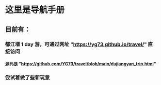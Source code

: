 # 这里是导航手册
## 目前有：
### 都江堰 1 day 游，可通过网址  "https://yg73.github.io/travel/"   直接访问
#### 源码是 "https://github.com/YG73/travel/blob/main/dujiangyan_trip.html"
### 尝试着做了些新玩意

